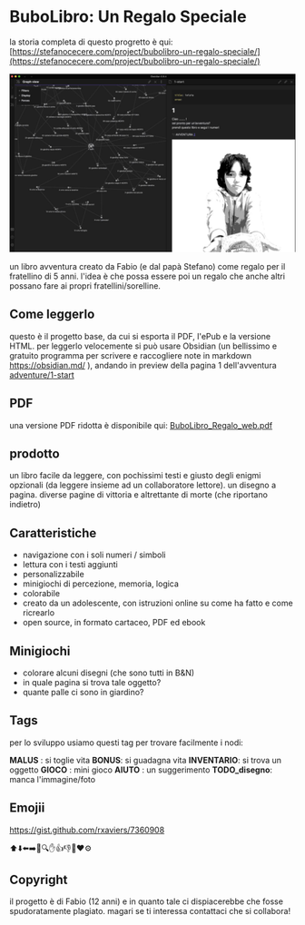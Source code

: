 # BuboLibro: Un Regalo Speciale 

la storia completa di questo progretto è qui: [https://stefanocecere.com/project/bubolibro-un-regalo-speciale/](https://stefanocecere.com/project/bubolibro-un-regalo-speciale/)

![](_assets/project_obsidian.jpg)

un libro avventura creato da Fabio (e dal papà Stefano) come regalo per il fratellino di 5 anni.
l'idea è che possa essere poi un regalo che anche altri possano fare ai propri fratellini/sorelline.

## Come leggerlo
questo è il progetto base, da cui si esporta il PDF, l'ePub e la versione HTML.
per leggerlo velocemente si può usare Obsidian (un bellissimo e gratuito programma per scrivere e raccogliere note in markdown <https://obsidian.md/> ), andando in preview della pagina 1 dell'avventura [adventure/1-start](adventure/1-start)

## PDF
una versione PDF ridotta è disponibile qui: [BuboLibro_Regalo_web.pdf](_output/BuboLibro_Regalo_web.pdf)

## prodotto
un libro facile da leggere, con pochissimi testi e giusto degli enigmi opzionali (da leggere insieme ad un collaboratore lettore). un disegno a pagina.
diverse pagine di vittoria e altrettante di morte (che riportano indietro)

## Caratteristiche
- navigazione con i soli numeri / simboli
- lettura con i testi aggiunti
- personalizzabile
- minigiochi di percezione, memoria, logica
- colorabile
- creato da un adolescente, con istruzioni online su come ha fatto e come ricrearlo
- open source, in formato cartaceo, PDF ed ebook 

## Minigiochi
- colorare alcuni disegni (che sono tutti in B&N)
- in quale pagina si trova tale oggetto?
- quante palle ci sono in giardino?

## Tags
per lo sviluppo usiamo questi tag per trovare facilmente i nodi:

**MALUS** : si toglie vita
**BONUS**: si guadagna vita
**INVENTARIO**: si trova un oggetto
**GIOCO** : mini gioco
**AIUTO** : un suggerimento
**TODO_disegno**: manca l'immagine/foto

## Emojii
https://gist.github.com/rxaviers/7360908

⬆️⬇️⬅️➡️👀🔍✋👍👎💬♥️⚙️

## Copyright
il progetto è di Fabio (12 anni) e in quanto tale ci dispiacerebbe che fosse spudoratamente plagiato. magari se ti interessa contattaci che si collabora!
